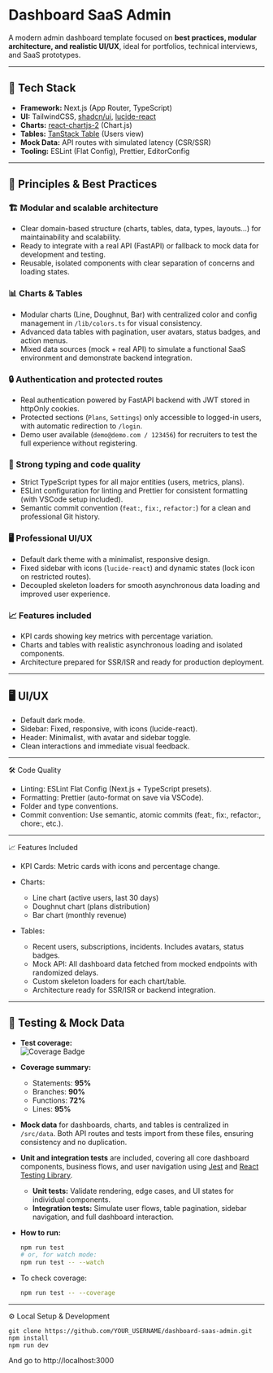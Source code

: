 # Dashboard SaaS Admin

A modern admin dashboard template focused on **best practices, modular architecture, and realistic UI/UX**, ideal for portfolios, technical interviews, and SaaS prototypes.

---

## 🚀 Tech Stack

- **Framework:** Next.js (App Router, TypeScript)
- **UI:** TailwindCSS, [shadcn/ui](https://ui.shadcn.com/), [lucide-react](https://lucide.dev/)
- **Charts:** [react-chartjs-2](https://react-chartjs-2.js.org/) (Chart.js)
- **Tables:** [TanStack Table](https://tanstack.com/table/v8) (Users view)
- **Mock Data:** API routes with simulated latency (CSR/SSR)
- **Tooling:** ESLint (Flat Config), Prettier, EditorConfig

---

## 🎯 Principles & Best Practices

### 🏗️ Modular and scalable architecture
- Clear domain-based structure (charts, tables, data, types, layouts…) for maintainability and scalability.
- Ready to integrate with a real API (FastAPI) or fallback to mock data for development and testing.
- Reusable, isolated components with clear separation of concerns and loading states.

### 📊 Charts & Tables
- Modular charts (Line, Doughnut, Bar) with centralized color and config management in `/lib/colors.ts` for visual consistency.
- Advanced data tables with pagination, user avatars, status badges, and action menus.
- Mixed data sources (mock + real API) to simulate a functional SaaS environment and demonstrate backend integration.

### 🔒 Authentication and protected routes
- Real authentication powered by FastAPI backend with JWT stored in httpOnly cookies.
- Protected sections (`Plans`, `Settings`) only accessible to logged-in users, with automatic redirection to `/login`.
- Demo user available (`demo@demo.com / 123456`) for recruiters to test the full experience without registering.

### 🧠 Strong typing and code quality
- Strict TypeScript types for all major entities (users, metrics, plans).
- ESLint configuration for linting and Prettier for consistent formatting (with VSCode setup included).
- Semantic commit convention (`feat:`, `fix:`, `refactor:`) for a clean and professional Git history.

### 🖥️ Professional UI/UX
- Default dark theme with a minimalist, responsive design.
- Fixed sidebar with icons (`lucide-react`) and dynamic states (lock icon on restricted routes).
- Decoupled skeleton loaders for smooth asynchronous data loading and improved user experience.

### 📈 Features included
- KPI cards showing key metrics with percentage variation.
- Charts and tables with realistic asynchronous loading and isolated components.
- Architecture prepared for SSR/ISR and ready for production deployment.


---

## 🖥️ UI/UX

- Default dark mode.
- Sidebar: Fixed, responsive, with icons (lucide-react).
- Header: Minimalist, with avatar and sidebar toggle.
- Clean interactions and immediate visual feedback.

---

🛠️ Code Quality

- Linting: ESLint Flat Config (Next.js + TypeScript presets).
- Formatting: Prettier (auto-format on save via VSCode).
- Folder and type conventions.
- Commit convention: Use semantic, atomic commits (feat:, fix:, refactor:, chore:, etc.).

---

📈 Features Included

- KPI Cards: Metric cards with icons and percentage change.

- Charts:
  - Line chart (active users, last 30 days)
  - Doughnut chart (plans distribution)
  - Bar chart (monthly revenue)

- Tables:
  - Recent users, subscriptions, incidents. Includes avatars, status badges.
  - Mock API: All dashboard data fetched from mocked endpoints with randomized delays.
  - Custom skeleton loaders for each chart/table.
  - Architecture ready for SSR/ISR or backend integration.
 
---

## 🧪 Testing & Mock Data

- **Test coverage:**  
  ![Coverage Badge](https://img.shields.io/badge/coverage-94%25-brightgreen)
- **Coverage summary:**  
  - Statements: **95%**
  - Branches: **90%**
  - Functions: **72%**
  - Lines: **95%**

- **Mock data** for dashboards, charts, and tables is centralized in `/src/data`. Both API routes and tests import from these files, ensuring consistency and no duplication.
- **Unit and integration tests** are included, covering all core dashboard components, business flows, and user navigation using [Jest](https://jestjs.io/) and [React Testing Library](https://testing-library.com/).
    - **Unit tests:** Validate rendering, edge cases, and UI states for individual components.
    - **Integration tests:** Simulate user flows, table pagination, sidebar navigation, and full dashboard interaction.
- **How to run:**
    ```bash
    npm run test
    # or, for watch mode:
    npm run test -- --watch
    ```
- To check coverage:
    ```bash
    npm run test -- --coverage
    ```


---
 
⚙️ Local Setup & Development
```
git clone https://github.com/YOUR_USERNAME/dashboard-saas-admin.git
npm install
npm run dev
```

And go to http://localhost:3000



